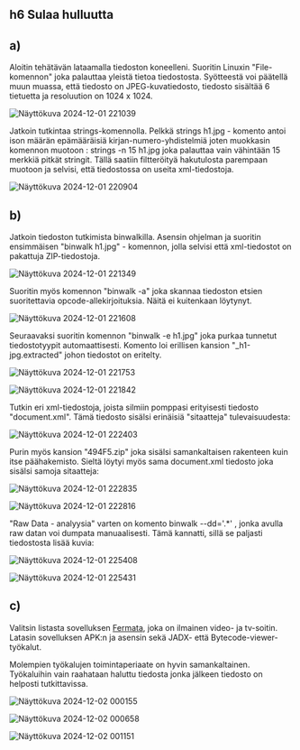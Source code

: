 ## h6 Sulaa hulluutta

## a)

Aloitin tehätävän lataamalla tiedoston koneelleni. Suoritin Linuxin "File-komennon" joka palauttaa yleistä tietoa tiedostosta. Syötteestä voi päätellä muun muassa, että tiedosto on JPEG-kuvatiedosto, tiedosto sisältää 6 tietuetta ja resoluution on 1024 x 1024.

![Näyttökuva 2024-12-01 221039](https://github.com/user-attachments/assets/1264fb0f-f345-447f-83fa-42670dd8eac0)

Jatkoin tutkintaa strings-komennolla. Pelkkä strings h1.jpg - komento antoi ison määrän epämääräisiä kirjan-numero-yhdistelmiä joten muokkasin komennon muotoon : strings -n 15 h1.jpg joka palauttaa vain vähintään 15 merkkiä pitkät stringit. Tällä saatiin filtteröityä hakutulosta parempaan muotoon ja selvisi, että tiedostossa on useita xml-tiedostoja.

![Näyttökuva 2024-12-01 220904](https://github.com/user-attachments/assets/e777dec3-7ae3-4744-8e3b-7b25f679fb7b)

## b)

Jatkoin tiedoston tutkimista binwalkilla. Asensin ohjelman ja suoritin ensimmäisen "binwalk h1.jpg" - komennon, jolla selvisi että xml-tiedostot on pakattuja ZIP-tiedostoja. 

![Näyttökuva 2024-12-01 221349](https://github.com/user-attachments/assets/8821edfd-139e-41fc-bb1e-2abe987b9c88)

Suoritin myös komennon "binwalk -a" joka skannaa tiedoston etsien suoritettavia opcode-allekirjoituksia. Näitä ei kuitenkaan löytynyt.

![Näyttökuva 2024-12-01 221608](https://github.com/user-attachments/assets/d0cb128e-3f18-450f-9751-92daaa1db610)

Seuraavaksi suoritin komennon "binwalk -e h1.jpg" joka purkaa tunnetut tiedostotyypit automaattisesti. Komento loi erillisen kansion "_h1-jpg.extracted" johon tiedostot on eritelty. 

![Näyttökuva 2024-12-01 221753](https://github.com/user-attachments/assets/2d4d5d6e-1301-45f2-867a-e9437033de85)

![Näyttökuva 2024-12-01 221842](https://github.com/user-attachments/assets/7f42091f-6067-41d3-9fb4-8858e7d2d570)

Tutkin eri xml-tiedostoja, joista silmiin pomppasi erityisesti tiedosto "document.xml". Tämä tiedosto sisälsi erinäisiä "sitaatteja" tulevaisuudesta:

![Näyttökuva 2024-12-01 222403](https://github.com/user-attachments/assets/c0c541c9-77b8-4e2e-852d-56e44455eec7)

Purin myös  kansion "494F5.zip" joka sisälsi samankaltaisen rakenteen kuin itse päähakemisto. Sieltä löytyi myös sama document.xml tiedosto joka sisälsi samoja sitaatteja:

![Näyttökuva 2024-12-01 222835](https://github.com/user-attachments/assets/dd52b44d-4334-4d60-a673-7ecd9aa45f9d)

![Näyttökuva 2024-12-01 222816](https://github.com/user-attachments/assets/e41ae3cd-3939-4ea9-8b22-8a62f943cd3f)

"Raw Data - analyysia" varten on komento binwalk --dd='.*' , jonka avulla raw datan voi dumpata manuaalisesti. Tämä kannatti, sillä se paljasti tiedostosta lisää kuvia:

![Näyttökuva 2024-12-01 225408](https://github.com/user-attachments/assets/1b9aa24f-b1a6-405c-a20b-6f07966aa1f0)

![Näyttökuva 2024-12-01 225431](https://github.com/user-attachments/assets/b368252e-6907-453c-b89c-a4f50fc2458c)

## c)

Valitsin listasta sovelluksen [Fermata](https://github.com/AndreyPavlenko/Fermata), joka on ilmainen video- ja tv-soitin. Latasin sovelluksen APK:n ja asensin sekä JADX- että Bytecode-viewer-työkalut. 

Molempien työkalujen toimintaperiaate on hyvin samankaltainen. Työkaluihin vain raahataan haluttu tiedosta jonka jälkeen tiedosto on helposti tutkittavissa. 

![Näyttökuva 2024-12-02 000155](https://github.com/user-attachments/assets/65e5dfa9-fef5-4c70-b341-ba5c96f46f87)

![Näyttökuva 2024-12-02 000658](https://github.com/user-attachments/assets/30d1c455-1caa-42f5-b22a-396adba64483)

![Näyttökuva 2024-12-02 001151](https://github.com/user-attachments/assets/d41249c0-de06-4883-b65b-9d2e4ec2e651)


